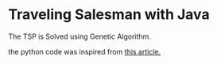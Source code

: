 # Traveling Salesman with Java

The TSP is Solved using Genetic Algorithm.

the python code was inspired from [this article.](https://stackabuse.com/traveling-salesman-problem-with-genetic-algorithms-in-java/)
